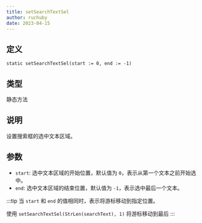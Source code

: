 ```yaml
---
title: setSearchTextSel
author: ruchuby
date: 2023-04-15
---
```


## 定义

```ahk
static setSearchTextSel(start := 0, end := -1)
```

## 类型

静态方法

## 说明

设置搜索框的选中文本区域。

## 参数

- `start`: 选中文本区域的开始位置，默认值为 `0`，表示从第一个文本之前开始选中。
- `end`: 选中文本区域的结束位置，默认值为 `-1`，表示选中最后一个文本。

:::tip
当 `start` 和 `end` 的值相同时，表示将游标移动到指定位置。

使用 `setSearchTextSel(StrLen(searchText), 1)` 将游标移动到最后
:::